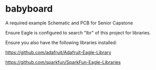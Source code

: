 # babyboard
A required example Schematic and PCB for Senior Capstone


Ensure Eagle is configured to search "lbr" of this project for libraries.

Ensure you also have the following libraries installed:

https://github.com/adafruit/Adafruit-Eagle-Library

https://github.com/sparkfun/SparkFun-Eagle-Libraries

